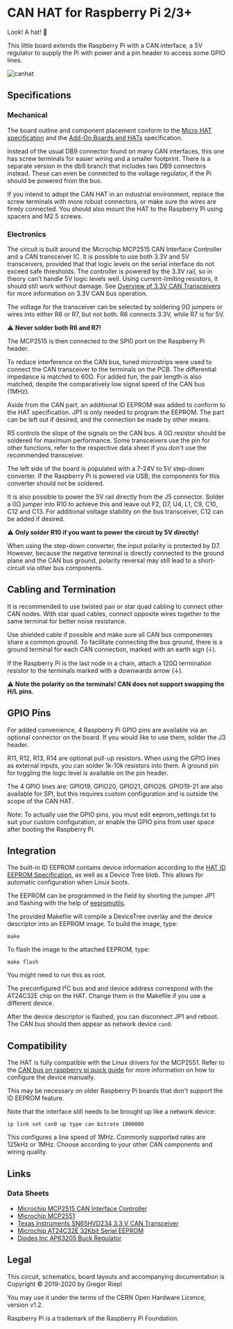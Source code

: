 # CAN HAT for Raspberry Pi 2/3+

Look! A hat! :tophat:

This little board extends the Raspberry Pi with a CAN interface, a 5V regulator
to supply the Pi with power and a pin header to access some GPIO lines.

![canhat](https://user-images.githubusercontent.com/371687/87884297-e85cc180-ca0d-11ea-8d3f-9ff7ddcb1a1c.png)

## Specifications

### Mechanical

The board outline and component placement conform to the [Micro HAT specification]
and the [Add-On Boards and HATs] specification.

Instead of the usual DB9 connector found on many CAN interfaces, this one has
screw terminals for easier wiring and a smaller footprint. There is a separate
version in the db9 branch that includes two DB9 connectors instead. These
can even be connected to the voltage regulator, if the Pi should be powered
from the bus.

If you intend to adopt the CAN HAT in an industrial environment, replace the
screw terminals with more robust connectors, or make sure the wires are firmly
connected. You should also mount the HAT to the Raspberry Pi using spacers
and M2.5 screws.

### Electronics

The circuit is built around the Microchip MCP2515 CAN Interface Controller
and a CAN transceiver IC. It is possible to use both 3.3V and 5V transceivers,
provided that that logic levels on the serial interface do not exceed safe
thresholds. The controller is powered by the 3.3V rail, so in theory can't
handle 5V logic levels well. Using current-limiting resistors, it should still
work without damage. See [Overview of 3.3V CAN Transceivers] for more
information on 3.3V CAN bus operation.

The voltage for the transceiver can be selected by soldering 0Ω jumpers or
wires into either R6 or R7, but not both. R6 connects 3.3V, while R7 is for 5V.

:warning: **Never solder both R6 and R7!**

The MCP2515 is then connected to the SPI0 port on the Raspberry Pi header.

To reduce interference on the CAN bus, tuned microstrips were used to
connect the CAN transceiver to the terminals on the PCB. The differential
impedance is matched to 60Ω. For added fun, the pair length is also matched,
despite the comparatively low signal speed of the CAN bus (1MHz).

Aside from the CAN part, an additional ID EEPROM was added to conform to
the HAT specification. JP1 is only needed to program the EEPROM. The part can
be left out if desired, and the connection be made by other means.

R5 controls the slope of the signals on the CAN bus. A 0Ω resistor should be
soldered for maximum performance. Some transceivers use the pin for other
functions, refer to the respective data sheet if you don't use the
recommended transceiver.

The left side of the board is populated with a 7-24V to 5V step-down converter.
If the Raspberry Pi is powered via USB, the components for this converter
should not be soldered.

It is also possible to power the 5V rail directly from the J5 connector.
Solder a 0Ω jumper into R10 to achieve this and leave out F2, D7, U4, L1, C9,
C10, C12 and C13. For additional voltage stability on the bus transceiver,
C12 can be added if desired.

:warning: **Only solder R10 if you want to power the circuit by 5V directly!**

When using the step-down converter, the input polarity is protected by D7.
However, because the negative terminal is directly connected to the ground
plane and the CAN bus ground, polarity reversal may still lead to a
short-circuit via other bus components.

## Cabling and Termination

It is recommended to use twisted pair or star quad cabling to connect other
CAN nodes. With star quad cables, connect opposite wires together to the
same terminal for better noise resistance.

Use shielded cable if possible and make sure all CAN bus componentes share
a common ground. To facilitate connecting the bus ground, there is a ground
terminal for each CAN connection, marked with an earth sign (⏚).

If the Raspberry Pi is the last node in a chain, attach a 120Ω termination
resistor to the terminals marked with a downwards arrow (↓).

:warning: **Note the polarity on the terminals! CAN does not support swapping
the H/L pins.**

## GPIO Pins

For added convenience, 4 Raspberry Pi GPIO pins are available via an optional
connector on the board. If you would like to use them, solder the J3 header.

R11, R12, R13, R14 are optional pull-up resistors. When using the GPIO lines
as external inputs, you can solder 1k-10k resistors into them. A ground pin
for toggling the logic level is available on the pin header.

The 4 GPIO lines are: GPIO19, GPIO20, GPIO21, GPIO26. GPIO19-21 are also
available for SPI, but this requires custom configuration and is outside
the scope of the CAN HAT.

Note: To actually use the GPIO pins, you must edit eeprom_settings.txt to
suit your custom configuration, or enable the GPIO pins from user space
after booting the Raspberry Pi.

## Integration

The built-in ID EEPROM contains device information according to the
[HAT ID EEPROM Specification], as well as a Device Tree blob. This allows for
automatic configuration when Linux boots.

The EEPROM can be programmed in the field by shorting the jumper JP1 and
flashing with the help of [eepromutils].

The provided Makefile will compile a DeviceTree overlay and the device descriptor
into an EEPROM image. To build the image, type:

    make

To flash the image to the attached EEPROM, type:

    make flash

You might need to run this as root.

The preconfigured I²C bus and and device address correspond with the AT24C32E
chip on the HAT. Change them in the Makefile if you use a different device.

After the device descriptor is flashed, you can disconnect JP1 and reboot.
The CAN bus should then appear as network device `can0`.

## Compatibility

The HAT is fully compatible with the Linux drivers for the MCP2551.
Refer to the [CAN bus on raspberry pi quick guide] for more information
on how to configure the device manually.

This may be necessary on older Raspberry Pi boards that don't support the
ID EEPROM feature.

Note that the interface still needs to be brought up like a network device:

    ip link set can0 up type can bitrate 1000000

This configures a line speed of 1MHz. Commonly supported rates are 125kHz or
1MHz. Choose according to your other CAN components and wiring quality.

## Links

[Add-On Boards and HATs]: https://github.com/raspberrypi/hats
[Micro HAT Specification]: https://github.com/raspberrypi/hats/blob/master/uhat-board-mechanical.pdf
[HAT ID EEPROM Specification]: https://github.com/raspberrypi/hats/blob/master/eeprom-format.md
[CAN bus on raspberry pi quick guide]: https://www.raspberrypi.org/forums/viewtopic.php?t=141052
[eepromutils]: https://github.com/raspberrypi/hats/tree/master/eepromutils
[Overview of 3.3V CAN Transceivers]: http://www.ti.com/lit/an/slla337/slla337.pdf

### Data Sheets

* [Microchip MCP2515 CAN Interface Controller](https://www.microchip.com/wwwproducts/en/en010406)
* [Microchip MCP2551](http://ww1.microchip.com/downloads/en/devicedoc/21667e.pdf)
* [Texas Instruments SN65HVD234 3.3 V CAN Transceiver](http://www.ti.com/product/SN65HVD234)
* [Microchip AT24C32E 32Kbit Serial EEPROM](https://www.microchip.com/wwwproducts/en/AT24C32E)
* [Diodes Inc AP63205 Buck Regulator](https://www.diodes.com/assets/Datasheets/AP63200-AP63201-AP63203-AP63205.pdf)

## Legal

This circuit, schematics, board layouts and accompanying documentation is
Copyright © 2019-2020 by Gregor Riepl

You may use it under the terms of the CERN Open Hardware Licence, version v1.2.

Raspberry Pi is a trademark of the Raspberry Pi Foundation.
